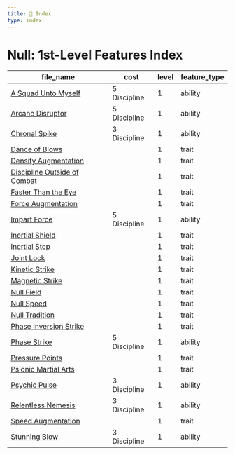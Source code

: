 ```yaml
---
title: 📑 Index
type: index
---
```


# Null: 1st-Level Features Index

| file_name                                                             | cost         | level | feature_type |
| --------------------------------------------------------------------- | ------------ | ----- | ------------ |
| [A Squad Unto Myself](../A%20Squad%20Unto%20Myself)                   | 5 Discipline | 1     | ability      |
| [Arcane Disruptor](../Arcane%20Disruptor)                             | 5 Discipline | 1     | ability      |
| [Chronal Spike](../Chronal%20Spike)                                   | 3 Discipline | 1     | ability      |
| [Dance of Blows](../Dance%20of%20Blows)                               |              | 1     | trait        |
| [Density Augmentation](../Density%20Augmentation)                     |              | 1     | trait        |
| [Discipline Outside of Combat](../Discipline%20Outside%20of%20Combat) |              | 1     | trait        |
| [Faster Than the Eye](../Faster%20Than%20the%20Eye)                   |              | 1     | trait        |
| [Force Augmentation](../Force%20Augmentation)                         |              | 1     | trait        |
| [Impart Force](../Impart%20Force)                                     | 5 Discipline | 1     | ability      |
| [Inertial Shield](../Inertial%20Shield)                               |              | 1     | trait        |
| [Inertial Step](../Inertial%20Step)                                   |              | 1     | trait        |
| [Joint Lock](../Joint%20Lock)                                         |              | 1     | trait        |
| [Kinetic Strike](../Kinetic%20Strike)                                 |              | 1     | trait        |
| [Magnetic Strike](../Magnetic%20Strike)                               |              | 1     | trait        |
| [Null Field](../Null%20Field)                                         |              | 1     | trait        |
| [Null Speed](../Null%20Speed)                                         |              | 1     | trait        |
| [Null Tradition](../Null%20Tradition)                                 |              | 1     | trait        |
| [Phase Inversion Strike](../Phase%20Inversion%20Strike)               |              | 1     | trait        |
| [Phase Strike](../Phase%20Strike)                                     | 5 Discipline | 1     | ability      |
| [Pressure Points](../Pressure%20Points)                               |              | 1     | trait        |
| [Psionic Martial Arts](../Psionic%20Martial%20Arts)                   |              | 1     | trait        |
| [Psychic Pulse](../Psychic%20Pulse)                                   | 3 Discipline | 1     | ability      |
| [Relentless Nemesis](../Relentless%20Nemesis)                         | 3 Discipline | 1     | ability      |
| [Speed Augmentation](../Speed%20Augmentation)                         |              | 1     | trait        |
| [Stunning Blow](../Stunning%20Blow)                                   | 3 Discipline | 1     | ability      |
